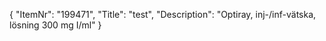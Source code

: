{
  "ItemNr": "199471",
  "Title": "test",
  "Description": "Optiray, inj-/inf-vätska, lösning 300 mg I/ml"
}
